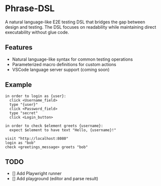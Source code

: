 # Phrase-DSL

A natural language-like E2E testing DSL that bridges the gap between design and testing.
The DSL focuses on readability while maintaining direct executability without glue code.

## Features

- Natural language-like syntax for common testing operations
- Parameterized macro definitions for custom actions
- VSCode language server support (coming soon)

## Example

```
in order to login as {user}:
  click <Username_field>
  type "{user}"
  click <Password_field>
  type "secret"
  click <Login_button>

in order to check $element greets {username}:
  expect $element to have text "Hello, {username}!"

visit "http://localhost:8080"
login as "bob"
check <greetings_message> greets "bob"
```

## TODO

- [] Add Playwright runner
- [] Add playground (editor and parse result)
